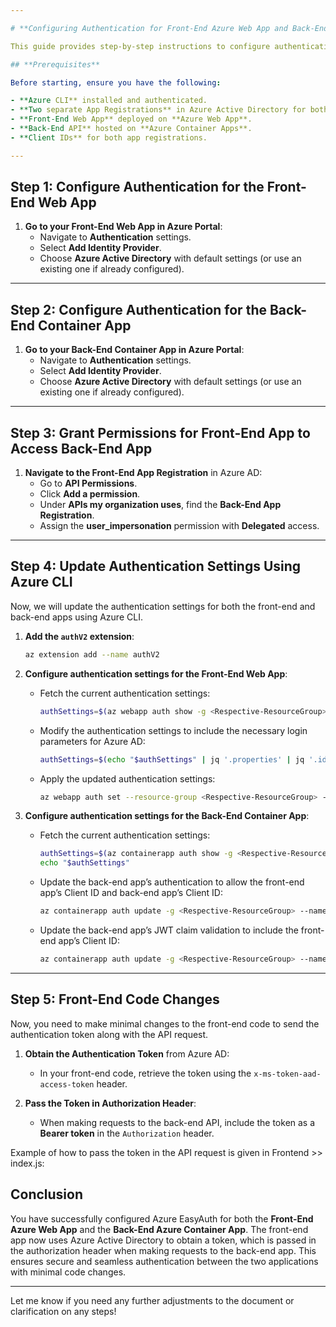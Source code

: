 ```yaml
---

# **Configuring Authentication for Front-End Azure Web App and Back-End Azure Container App using Azure EasyAuth**

This guide provides step-by-step instructions to configure authentication between a **Front-End Azure Web App** and a **Back-End Azure Container App** using **Azure EasyAuth**. This solution uses minimal code changes by leveraging Azure’s built-in authentication feature (EasyAuth) to secure communication between the front-end and back-end apps.

## **Prerequisites**

Before starting, ensure you have the following:

- **Azure CLI** installed and authenticated.
- **Two separate App Registrations** in Azure Active Directory for both the front-end and back-end apps.
- **Front-End Web App** deployed on **Azure Web App**.
- **Back-End API** hosted on **Azure Container Apps**.
- **Client IDs** for both app registrations.

---
```


## **Step 1: Configure Authentication for the Front-End Web App**

1. **Go to your Front-End Web App in Azure Portal**:
   - Navigate to **Authentication** settings.
   - Select **Add Identity Provider**.
   - Choose **Azure Active Directory** with default settings (or use an existing one if already configured).

---

## **Step 2: Configure Authentication for the Back-End Container App**

1. **Go to your Back-End Container App in Azure Portal**:
   - Navigate to **Authentication** settings.
   - Select **Add Identity Provider**.
   - Choose **Azure Active Directory** with default settings (or use an existing one if already configured).

---

## **Step 3: Grant Permissions for Front-End App to Access Back-End App**

1. **Navigate to the Front-End App Registration** in Azure AD:
   - Go to **API Permissions**.
   - Click **Add a permission**.
   - Under **APIs my organization uses**, find the **Back-End App Registration**.
   - Assign the **user_impersonation** permission with **Delegated** access.

---

## **Step 4: Update Authentication Settings Using Azure CLI**

Now, we will update the authentication settings for both the front-end and back-end apps using Azure CLI.

1. **Add the `authV2` extension**:

    ```bash
    az extension add --name authV2
    ```

2. **Configure authentication settings for the Front-End Web App**:
    - Fetch the current authentication settings:

        ```bash
        authSettings=$(az webapp auth show -g <Respective-ResourceGroup> -n <front-end-app-name>)
        ```

    - Modify the authentication settings to include the necessary login parameters for Azure AD:

        ```bash
        authSettings=$(echo "$authSettings" | jq '.properties' | jq '.identityProviders.azureActiveDirectory.login += {"loginParameters":["scope=openid offline_access api://<back-end-client-id>/user_impersonation"]}')
        ```

    - Apply the updated authentication settings:

        ```bash
        az webapp auth set --resource-group <Respective-ResourceGroup> --name <front-end-app-name> --body "$authSettings"
        ```

3. **Configure authentication settings for the Back-End Container App**:
    - Fetch the current authentication settings:

        ```bash
        authSettings=$(az containerapp auth show -g <Respective-ResourceGroup> -n <back-end-app-name>)
        echo "$authSettings"
        ```

    - Update the back-end app’s authentication to allow the front-end app’s Client ID and back-end app’s Client ID:

        ```bash
        az containerapp auth update -g <Respective-ResourceGroup> --name <back-end-app-name> --set identityProviders.azureActiveDirectory.validation.defaultAuthorizationPolicy.allowedApplications=["<back-end-client-id>","<front-end-client-id>"]
        ```

    - Update the back-end app’s JWT claim validation to include the front-end app’s Client ID:

        ```bash
        az containerapp auth update -g <Respective-ResourceGroup> --name <back-end-app-name> --set identityProviders.azureActiveDirectory.validation.jwtClaimChecks.allowedClientApplications=["<front-end-client-id>"]
        ```

---

## **Step 5: Front-End Code Changes**

Now, you need to make minimal changes to the front-end code to send the authentication token along with the API request.

1. **Obtain the Authentication Token** from Azure AD:
   - In your front-end code, retrieve the token using the `x-ms-token-aad-access-token` header.

2. **Pass the Token in Authorization Header**:
   - When making requests to the back-end API, include the token as a **Bearer token** in the `Authorization` header.

Example of how to pass the token in the API request is given in Frontend >> index.js:


## **Conclusion**

You have successfully configured Azure EasyAuth for both the **Front-End Azure Web App** and the **Back-End Azure Container App**. The front-end app now uses Azure Active Directory to obtain a token, which is passed in the authorization header when making requests to the back-end app. This ensures secure and seamless authentication between the two applications with minimal code changes.

---

Let me know if you need any further adjustments to the document or clarification on any steps!
